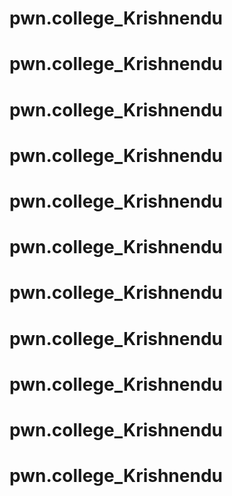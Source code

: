 # pwn.college_Krishnendu
# pwn.college_Krishnendu
# pwn.college_Krishnendu
# pwn.college_Krishnendu
# pwn.college_Krishnendu
# pwn.college_Krishnendu
# pwn.college_Krishnendu
# pwn.college_Krishnendu
# pwn.college_Krishnendu
# pwn.college_Krishnendu
# pwn.college_Krishnendu
